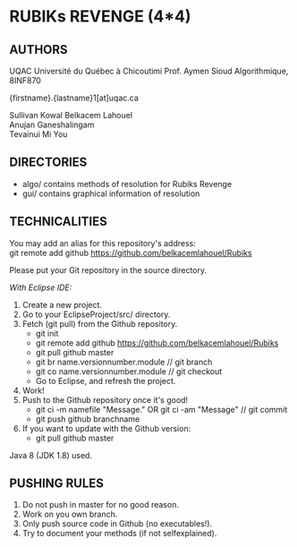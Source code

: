 # RUBIKs REVENGE (4*4)  

## AUTHORS  
UQAC Université du Québec à Chicoutimi 
Prof. Aymen Sioud
Algorithmique, 8INF870

{firstname}.{lastname}1[at]uqac.ca  

Sullivan Kowal
Belkacem Lahouel  
Anujan Ganeshalingam  
Tevainui Mi You  

## DIRECTORIES  
*    algo/ contains methods of resolution for Rubiks Revenge
*    gui/ contains graphical information of resolution

## TECHNICALITIES  
You may add an alias for this repository's address:  
git remote add github https://github.com/belkacemlahouel/Rubiks  

Please put your Git repository in the source directory.  

_With Eclipse IDE:_  

1.  Create a new project.  
2.  Go to your EclipseProject/src/ directory.  
3.  Fetch (git pull) from the Github repository.  
    -    git init
    -    git remote add github https://github.com/belkacemlahouel/Rubiks
    -    git pull github master
    -    git br name.versionnumber.module // git branch
    -    git co name.versionnumber.module // git checkout
    -    Go to Eclipse, and refresh the project.
4.  Work!  
5.  Push to the Github repository once it's good!  
    -    git ci -m namefile "Message." OR git ci -am "Message" // git commit
    -    git push github branchname
6.  If you want to update with the Github version:
    -    git pull github master    

Java 8 (JDK 1.8) used.

## PUSHING RULES  
1. Do not push in master for no good reason.
2. Work on you own branch.
3. Only push source code in Github (no executables!).
4. Try to document your methods (if not selfexplained).

